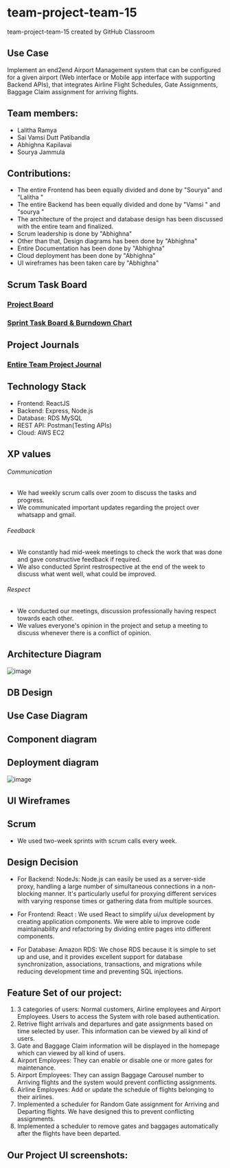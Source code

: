 # team-project-team-15
team-project-team-15 created by GitHub Classroom

Use Case
------------
Implement an end2end Airport Management system that can be configured for a given airport (Web interface or Mobile app interface with supporting Backend APIs), that integrates Airline Flight Schedules, Gate Assignments, Baggage Claim assignment for arriving flights.

## Team members:
 - Lalitha Ramya
 - Sai Vamsi Dutt Patibandla
 - Abhighna Kapilavai
 - Sourya Jammula

## Contributions:
- The entire Frontend has been equally divided and done by "Sourya" and "Lalitha "
- The entire Backend has been equally divided and done by "Vamsi " and "sourya "
- The architecture of the project and database design has been discussed with the entire team and finalized.
- Scrum leadership is done by "Abhighna"
- Other than that, Design diagrams has been done by "Abhighna"
- Entire Documentation has been done by "Abhighna"
- Cloud deployment has been done by "Abhighna" 
- UI wireframes has been taken care by "Abhighna"

## Scrum Task Board
### <a href="https://github.com/orgs/gopinathsjsu/projects/46/views/1">Project Board</a>
### <a href="https://docs.google.com/spreadsheets/d/1weY_GHhofU0jSJJvLD5lhG5FmmLjOBSH/edit?usp=share_link&ouid=100184353065011251171&rtpof=true&sd=true">Sprint Task Board & Burndown Chart</a>

## Project Journals
### <a href="https://docs.google.com/document/d/1cpyHVhgdqCCyZ_bRKQo0pA0WiOWOcQ3n/edit?usp=share_link&ouid=100184353065011251171&rtpof=true&sd=true">Entire Team Project Journal</a>

## Technology Stack
- Frontend: ReactJS
- Backend: Express, Node.js
- Database: RDS MySQL
- REST API: Postman(Testing APIs)
- Cloud: AWS EC2

## XP values
###### Communication 
* We had weekly scrum calls over zoom to discuss the tasks and progress. 
* We communicated important updates regarding the project over whatsapp and gmail.
###### Feedback 
* We constantly had mid-week meetings to check the work that was done and gave constructive feedback if required. 
* We also conducted Sprint restrospective at the end of the week to discuss what went well, what could be improved.
###### Respect 
* We conducted our meetings, discussion professionally having respect towards each other.
* We values everyone's opinion in the project and setup a meeting to discuss whenever there is a conflict of opinion. 

## Architecture Diagram
![image](https://user-images.githubusercontent.com/100327244/205541570-c73a389d-c6b0-40d7-a613-b7bedfa472c7.png)

## DB Design

## Use Case Diagram

## Component diagram

## Deployment diagram
![image](https://user-images.githubusercontent.com/100327244/205541945-97b78fc9-9897-4b6a-a1fc-fbd911dc6fab.png)


## UI Wireframes


## Scrum
- We used two-week sprints with scrum calls every week.

## Design Decision

- For Backend:
NodeJs:  Node.js can easily be used as a server-side proxy, handling a large number of simultaneous connections in a non-blocking manner. It's particularly useful for proxying different services with varying response times or gathering data from multiple sources.

- For Frontend: 
React : We used React to simplify ui/ux development by creating application components. We were able to improve code maintainability and refactoring by dividing entire pages into different components.

- For Database:
Amazon RDS: We chose RDS because it is simple to set up and use, and it provides excellent support for database synchronization, associations, transactions, and migrations while reducing development time and preventing SQL injections. 

## Feature Set of our project:
1. 3 categories of users: Normal customers, Airline employees and Airport Employees. Users to access the System with role based authentication. 
2. Retrive flight arrivals and departures and gate assignments based on time selected by user. This information can be viewed by all kind of users.
3. Gate and Baggage Claim information will be displayed in the homepage which can viewed by all kind of users.
4. Airport Employees: They can enable or disable one or more gates for maintenance.
5. Airport Employees: They can assign Baggage Carousel number to Arriving flights and the system would prevent conflicting assignments.
6. Airline Employees: Add or update the schedule of flights belonging to their airlines.
7. Implemented a scheduler for Random Gate assignment for Arriving and Departing flights. We have designed this to prevent conflicting assignments.
8. Implemented a scheduler to remove gates and baggages automatically after the flights have been departed.


## Our Project UI screenshots:


